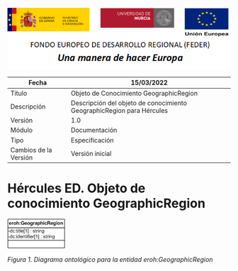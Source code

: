 ![](../../Docs/media/CabeceraDocumentosMD.png)

| Fecha         | 15/03/2022                                                   |
| ------------- | ------------------------------------------------------------ |
|Título|Objeto de Conocimiento GeographicRegion| 
|Descripción|Descripción del objeto de conocimiento GeographicRegion para Hércules|
|Versión|1.0|
|Módulo|Documentación|
|Tipo|Especificación|
|Cambios de la Versión|Versión inicial|

# Hércules ED. Objeto de conocimiento GeographicRegion

![](../../Docs/media/ObjetosDeConocimiento/GeographicRegion.png)

*Figura 1. Diagrama ontológico para la entidad eroh:GeographicRegion*
